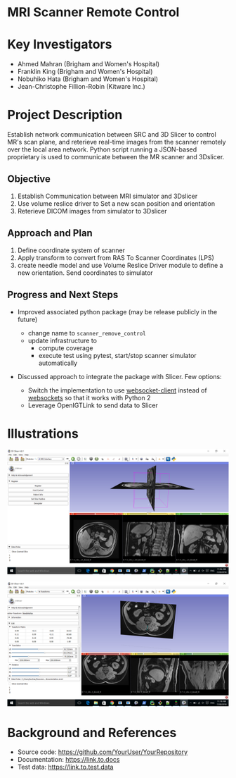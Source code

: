 # MRI Scanner Remote Control

# Key Investigators
- Ahmed Mahran (Brigham and Women's Hospital)
- Franklin King (Brigham and Women's Hospital)
- Nobuhiko Hata  (Brigham and Women's Hospital)
- Jean-Christophe Fillion-Robin (Kitware Inc.)

# Project Description
Establish network communication between SRC and 3D Slicer to control MR's scan plane, and reterieve real-time images from the scanner remotely over the local area network.
Python script running a JSON-based proprietary is used to communicate between the MR scanner and 3Dslicer.

## Objective
1. Establish Communication between MRI simulator and 3Dslicer
2. Use volume reslice driver to Set a new scan position and orientation
3. Reterieve DICOM images from simulator to 3Dslicer

## Approach and Plan

1. Define coordinate system of scanner
2. Apply transform to convert from RAS To Scanner Coordinates (LPS)
3. create needle model and use Volume Reslice Driver module to define a new orientation. Send coordinates to simulator

## Progress and Next Steps

* Improved associated python package (may be release publicly in the future)
  * change name to `scanner_remove_control`
  * update infrastructure to
    * compute coverage
    * execute test using pytest, start/stop scanner simulator automatically

* Discussed approach to integrate the package with Slicer. Few options:
  * Switch the implementation to use [websocket-client](https://github.com/websocket-client/websocket-client) instead of [websockets](https://pypi.org/project/websockets/) so that it works with Python 2
  * Leverage OpenIGTLink to send data to Slicer

# Illustrations

![](https://github.com/mahrana/ProjectWeek/blob/master/Screenshot%20(6).png)

![](https://github.com/mahrana/ProjectWeek/blob/master/Screenshot%20(7).png)

# Background and References

<!--Use this space for information that may help people better understand your project, like links to papers, source code, or data.-->

- Source code: https://github.com/YourUser/YourRepository
- Documentation: https://link.to.docs
- Test data: https://link.to.test.data
